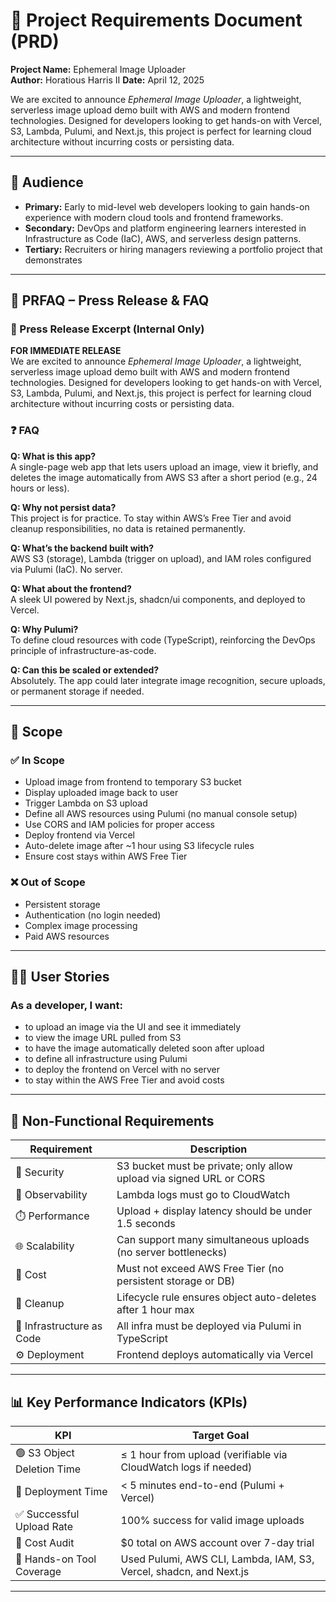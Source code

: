 # 📄 Project Requirements Document (PRD)

**Project Name:** Ephemeral Image Uploader  
**Author:** Horatious Harris II
**Date:** April 12, 2025

We are excited to announce *Ephemeral Image Uploader*, a lightweight, serverless image upload demo built with AWS and modern frontend technologies. Designed for developers looking to get hands-on with Vercel, S3, Lambda, Pulumi, and Next.js, this project is perfect for learning cloud architecture without incurring costs or persisting data.

---

## 📌 Audience

- **Primary:** Early to mid-level web developers looking to gain hands-on experience with modern cloud tools and frontend frameworks.
- **Secondary:** DevOps and platform engineering learners interested in Infrastructure as Code (IaC), AWS, and serverless design patterns.
- **Tertiary:** Recruiters or hiring managers reviewing a portfolio project that demonstrates

---

## 🧩 PRFAQ – Press Release & FAQ

### 📢 Press Release Excerpt (Internal Only)

**FOR IMMEDIATE RELEASE**  
We are excited to announce *Ephemeral Image Uploader*, a lightweight, serverless image upload demo built with AWS and modern frontend technologies. Designed for developers looking to get hands-on with Vercel, S3, Lambda, Pulumi, and Next.js, this project is perfect for learning cloud architecture without incurring costs or persisting data.

### ❓ FAQ

**Q: What is this app?**  
A single-page web app that lets users upload an image, view it briefly, and deletes the image automatically from AWS S3 after a short period (e.g., 24 hours or less).

**Q: Why not persist data?**  
This project is for practice. To stay within AWS’s Free Tier and avoid cleanup responsibilities, no data is retained permanently.

**Q: What’s the backend built with?**  
AWS S3 (storage), Lambda (trigger on upload), and IAM roles configured via Pulumi (IaC). No server.

**Q: What about the frontend?**  
A sleek UI powered by Next.js, shadcn/ui components, and deployed to Vercel.

**Q: Why Pulumi?**  
To define cloud resources with code (TypeScript), reinforcing the DevOps principle of infrastructure-as-code.

**Q: Can this be scaled or extended?**  
Absolutely. The app could later integrate image recognition, secure uploads, or permanent storage if needed.

---

## 🎯 Scope

### ✅ In Scope

- Upload image from frontend to temporary S3 bucket
- Display uploaded image back to user
- Trigger Lambda on S3 upload
- Define all AWS resources using Pulumi (no manual console setup)
- Use CORS and IAM policies for proper access
- Deploy frontend via Vercel
- Auto-delete image after ~1 hour using S3 lifecycle rules
- Ensure cost stays within AWS Free Tier

### ❌ Out of Scope

- Persistent storage
- Authentication (no login needed)
- Complex image processing
- Paid AWS resources

---

## 🧑‍💻 User Stories

### As a **developer**, I want:

- to upload an image via the UI and see it immediately  
- to view the image URL pulled from S3  
- to have the image automatically deleted soon after upload  
- to define all infrastructure using Pulumi  
- to deploy the frontend on Vercel with no server  
- to stay within the AWS Free Tier and avoid costs  

---

## 📐 Non-Functional Requirements

| Requirement                 | Description                                                                 |
|----------------------------|-----------------------------------------------------------------------------|
| 🔐 Security                | S3 bucket must be private; only allow upload via signed URL or CORS         |
| 🧪 Observability           | Lambda logs must go to CloudWatch                                            |
| ⏱️ Performance            | Upload + display latency should be under 1.5 seconds                        |
| 🌐 Scalability             | Can support many simultaneous uploads (no server bottlenecks)               |
| 💸 Cost                    | Must not exceed AWS Free Tier (no persistent storage or DB)                 |
| 🧹 Cleanup                 | Lifecycle rule ensures object auto-deletes after 1 hour max                |
| 🧱 Infrastructure as Code | All infra must be deployed via Pulumi in TypeScript                         |
| ⚙️ Deployment             | Frontend deploys automatically via Vercel                                   |

---

## 📊 Key Performance Indicators (KPIs)

| KPI                          | Target Goal                                                              |
|-----------------------------|---------------------------------------------------------------------------|
| 🟢 S3 Object Deletion Time  | ≤ 1 hour from upload (verifiable via CloudWatch logs if needed)           |
| 🚀 Deployment Time          | < 5 minutes end-to-end (Pulumi + Vercel)                                  |
| ✅ Successful Upload Rate   | 100% success for valid image uploads                                       |
| 🧼 Cost Audit               | $0 total on AWS account over 7-day trial                                  |
| 🧰 Hands-on Tool Coverage   | Used Pulumi, AWS CLI, Lambda, IAM, S3, Vercel, shadcn, and Next.js        |

---

